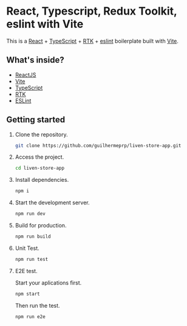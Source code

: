 # React, Typescript, Redux Toolkit, eslint with Vite

This is a [React](https://reactjs.org) + [TypeScript](https://www.typescriptlang.org/) + [RTK](https://redux-toolkit.js.org/) + [eslint](https://eslint.org/) boilerplate built with [Vite](https://vitejs.dev).

## What's inside?

-   [ReactJS](https://reactjs.org)
-   [Vite](https://vitejs.dev)
-   [TypeScript](https://www.typescriptlang.org)
-   [RTK](https://redux-toolkit.js.org/)
-   [ESLint](https://eslint.org)

## Getting started

1. Clone the repository.

    ```bash
    git clone https://github.com/guilhermeprp/liven-store-app.git
    ```

2. Access the project.

    ```bash
    cd liven-store-app
    ```

3. Install dependencies.

    ```bash
    npm i
    ```

4. Start the development server.

    ```bash
    npm run dev
    ```

5. Build for production.

    ```bash
    npm run build
    ```

6. Unit Test.

    ```bash
    npm run test
    ```

7. E2E test.
   
   Start your aplications first.
   ```bash
   npm start
   ```

   Then run the test.
   ```bash
   npm run e2e
   ```

